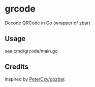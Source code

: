 # grcode
Decode QRCode in Go (wrapper of zbar)

## Usage
see cmd/grcode/main.go

## Credits
inspired by [PeterCxy/gozbar](https://github.com/PeterCxy/gozbar).